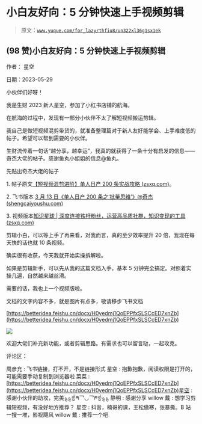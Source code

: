 # 小白友好向：5 分钟快速上手视频剪辑

> 原文：[`www.yuque.com/for_lazy/thfiu8/un322xl36g1sx1ek`](https://www.yuque.com/for_lazy/thfiu8/un322xl36g1sx1ek)



## (98 赞)小白友好向：5 分钟快速上手视频剪辑 

作者： 星空 

日期：2023-05-29 

小伙伴们好呀！ 

我是生财 2023 新人星空，参加了小红书店铺的航海。 

在航海的过程中，发现有一部分小伙伴不太了解短视频搬运剪辑。 

我自己是做短视频混剪带货的，就准备整理篇对于新人友好能学会、上手难度低的帖子。希望可以帮到需要的小伙伴。 

生财流传着一句话“越分享，越幸运”，我真的就获得了一条十分有启发的信息——奇杰大佬的帖子。感谢鱼丸小姐姐的信息@鱼丸。 

先贴出奇杰大佬的帖子 

1\. 帖子原文[【短视频混剪进阶】单人日产 200 条实战攻略 (](https://articles.zsxq.com/id_pdxeww52s052.html)[zsxq.com](http://zsxq.com)[)](https://articles.zsxq.com/id_pdxeww52s052.html)。 

2\. 飞书版本 [3 月 13 日《单人日产 200 条之‘批量思维’》@奇杰 (](https://search01.shengcaiyoushu.com/docx/V4uWdoLNhowhiVxl64qcI656nbc)[shengcaiyoushu.com](http://shengcaiyoushu.com)[)](https://search01.shengcaiyoushu.com/docx/V4uWdoLNhowhiVxl64qcI656nbc) 

3\. 视频版本[知识星球 | 深度连接铁杆粉丝，运营高品质社群，知识变现的工具 (](https://wx.zsxq.com/dweb2/index/topic_detail/214822451152541)[zsxq.com](http://zsxq.com)[)](https://wx.zsxq.com/dweb2/index/topic_detail/214822451152541) 

剪辑小白，可以等上手了再来看，对我而言，真的至少效率提升 20 倍，我现在每天快的话也就 10 条视频。 

确实很有收获，今天我就开始实操拆解啦。 

如果是剪辑新手，可以先从我的这篇文档入手，基本 5 分钟完全搞定。对照着实操几遍，自然越来越丝滑。 

需要的话，我也上一个视频版啦。 

文档的文字内容不多，就是图片有点多，敬请移步飞书文档 

[https://betteridea.feishu.cn/docx/H0yedmj1QoEPPfxSLSCcED7xnZb](https://betteridea.feishu.cn/docx/H0yedmj1QoEPPfxSLSCcED7xnZb) 

![](img/1fb6d895eb6513264dbea5a51365c940.png) 

欢迎大佬们补充新功能，或者剪辑思路。有需求也可以留言哒，一起攻克。 

评论区： 

周彦充 : 飞书链接，打不开，不是链接形式 星空 : 抱歉抱歉，阅读权限是打开的，可能需要手动复制到浏览器啦 菜菜 : [https://betteridea.feishu.cn/docx/H0yedmj1QoEPPfxSLSCcED7xnZb](https://betteridea.feishu.cn/docx/H0yedmj1QoEPPfxSLSCcED7xnZb)星空 : 感谢小伙伴的助攻，完美؏؏☝ᖗ乛◡乛ᖘ☝؏؏ 静明 : 感谢分享 willow 戴 : 想学习剪辑短视频，有没好地方推荐？ 星空 : 抖音，楠哥的课，王松傲寒，张暴撕。B 站一搜一堆，影视飓风 willow 戴 : 推荐一个吧